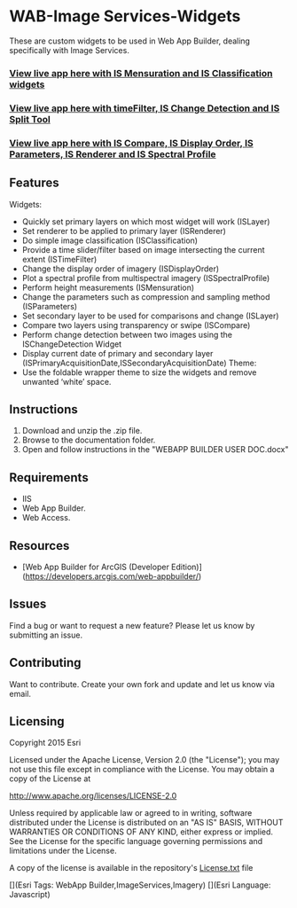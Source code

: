 # WAB-Image Services-Widgets

These are custom widgets to be used in Web App Builder, dealing specifically with Image Services. 

### [View live app here with IS Mensuration and IS Classification widgets](http://imageryworkflows.arcgis.com/SampleApp)

### [View live app here with timeFilter, IS Change Detection and IS Split Tool](http://imageryworkflows.arcgis.com/Sample_App)

### [View live app here with IS Compare, IS Display Order, IS Parameters, IS Renderer and IS Spectral Profile](http://imageryworkflows.arcgis.com/SampleAppwithimagerywidgets)


## Features
Widgets:
*	Quickly set primary layers on which most widget will work (ISLayer)
*	Set renderer to be applied to primary layer (ISRenderer)
*	Do simple image classification (ISClassification)
*	Provide a time slider/filter based on image intersecting the current extent (ISTimeFilter)
*	Change the display order of imagery (ISDisplayOrder)
*	Plot a spectral profile from multispectral imagery (ISSpectralProfile)
*	Perform height measurements (ISMensuration)
*	Change the parameters such as compression and sampling method (ISParameters)
*	Set secondary layer to be used for comparisons and change (ISLayer)
*	Compare two layers using transparency or swipe (ISCompare)
*	Perform change detection between two images using the ISChangeDetection Widget
*	Display current date of primary and secondary layer (ISPrimaryAcquisitionDate,ISSecondaryAcquisitionDate)
Theme: 
* 	Use the foldable wrapper theme to size the widgets and remove unwanted ‘white’ space. 
## Instructions

1. Download and unzip the .zip file.
2. Browse to the documentation folder.
3. Open and follow instructions in the "WEBAPP BUILDER USER DOC.docx" 

## Requirements

* IIS 
* Web App Builder.
* Web Access.

## Resources

* [Web App Builder for ArcGIS (Developer Edition)] (https://developers.arcgis.com/web-appbuilder/)

## Issues

Find a bug or want to request a new feature?  Please let us know by submitting an issue.

## Contributing

Want to contribute. Create your own fork and update and let us know via email.  

## Licensing
Copyright 2015 Esri

Licensed under the Apache License, Version 2.0 (the "License");
you may not use this file except in compliance with the License.
You may obtain a copy of the License at

   http://www.apache.org/licenses/LICENSE-2.0

Unless required by applicable law or agreed to in writing, software
distributed under the License is distributed on an "AS IS" BASIS,
WITHOUT WARRANTIES OR CONDITIONS OF ANY KIND, either express or implied.
See the License for the specific language governing permissions and
limitations under the License.

A copy of the license is available in the repository's [License.txt](License.txt?raw=true) file

[](Esri Tags: WebApp Builder,ImageServices,Imagery)
[](Esri Language: Javascript)